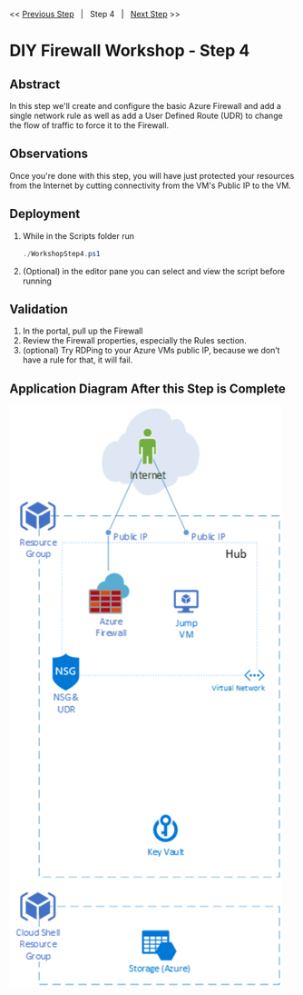 << [Previous Step][Prev]&nbsp;&nbsp;&nbsp;|&nbsp;&nbsp;&nbsp;Step 4&nbsp;&nbsp;&nbsp;|&nbsp;&nbsp;&nbsp;[Next Step][Next] >> 

# DIY Firewall Workshop - Step 4

## Abstract
In this step we'll create and configure the basic Azure Firewall and add a single network rule as well as add a User Defined Route (UDR) to change the flow of traffic to force it to the Firewall.

## Observations
Once you're done with this step, you will have just protected your resources from the Internet by cutting connectivity from the VM's Public IP to the VM.

## Deployment
1. While in the Scripts folder run
   ```powershell
   ./WorkshopStep4.ps1
   ```
2. (Optional) in the editor pane you can select and view the script before running

## Validation
1. In the portal, pull up the Firewall
2. Review the Firewall properties, especially the Rules section.
3. (optional) Try RDPing to your Azure VMs public IP, because we don’t have a rule for that, it will fail.

## Application Diagram After this Step is Complete
[![1]][1]


<!--Link References-->
[Prev]: ./WorkshopStep3.md
[Next]: ./WorkshopStep5.md

<!--Image References-->
[1]: ./Media/Step4.svg "As built diagram for step 4" 